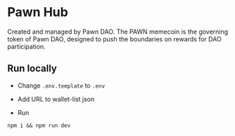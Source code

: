 # Pawn Hub

Created and managed by Pawn DAO. The PAWN memecoin is the governing token of Pawn DAO, designed to push the boundaries on rewards for DAO participation. 

## Run locally

- Change `.env.template` to `.env`

- Add URL to wallet-list json

- Run

```
npm i && npm run dev
```